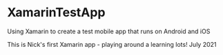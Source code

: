 # XamarinTestApp
Using Xamarin to create a test mobile app that runs on Android and iOS

This is Nick's first Xamarin app - playing around a learning lots! 
July 2021
